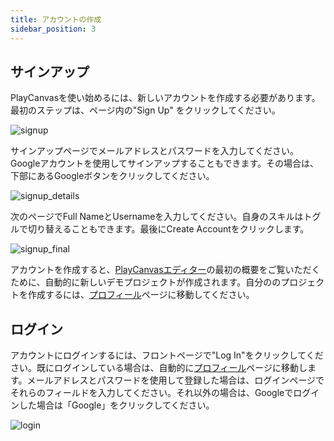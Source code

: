 ```yaml
---
title: アカウントの作成
sidebar_position: 3
---
```


## サインアップ

PlayCanvasを使い始めるには、新しいアカウントを作成する必要があります。最初のステップは、ページ内の"Sign Up" をクリックしてください。

![signup][1]

サインアップページでメールアドレスとパスワードを入力してください。Googleアカウントを使用してサインアップすることもできます。その場合は、下部にあるGoogleボタンをクリックしてください。

![signup_details][2]

次のページでFull NameとUsernameを入力してください。自身のスキルはトグルで切り替えることもできます。最後にCreate Accountをクリックします。

![signup_final][3]

アカウントを作成すると、[PlayCanvasエディター][4]の最初の概要をご覧いただくために、自動的に新しいデモプロジェクトが作成されます。自分ののプロジェクトを作成するには、[プロフィール][5]ページに移動してください。

## ログイン

アカウントにログインするには、フロントページで"Log In"をクリックしてください。既にログインしている場合は、自動的に[プロフィール][5]ページに移動します。メールアドレスとパスワードを使用して登録した場合は、ログインページでそれらのフィールドを入力してください。それ以外の場合は、Googleでログインした場合は「Google」をクリックしてください。

![login][6]

[1]: /images/user-manual/creating-account/signup.png
[2]: /images/user-manual/creating-account/signup_details.png
[3]: /images/user-manual/creating-account/signup_final.png
[4]: /user-manual/designer/
[5]: /user-manual/profile/
[6]: /images/user-manual/creating-account/login.png
